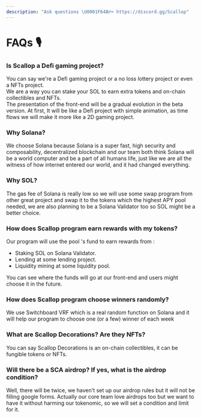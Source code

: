 ```yaml
---
description: "Ask questions \U0001F64B‍♂️➡ https://discord.gg/Scallop"
---
```


# FAQs 🎙

### Is Scallop a Defi gaming project?

You can say we're a Defi gaming project or a no loss lottery project or even a NFTs project.  
We are a way you can stake your SOL to earn extra tokens and on-chain collectibles and NFTs.  
The presentation of the front-end will be a gradual evolution in the beta version. At first, It will be like a Defi project with simple animation, as time flows we will make it more like a 2D gaming project.



### **Why Solana?**

We choose Solana because Solana is a super fast, high security and composability, decentralized blockchain and our team both think Solana will be a world computer and be a part of all humans life, just like we are all the witness of how internet entered our world, and it had changed everything. 



### **Why SOL?**

The gas fee of Solana is really low so we will use some swap program from other great project and swap it to the tokens which the highest APY pool needed, we are also planning to be a Solana Validator too so SOL might be a better choice. 



### How does Scallop program earn rewards with my tokens?

Our program will use the pool 's fund to earn rewards from :

* Staking SOL on Solana Validator.
* Lending at some lending project.
* Liquidity mining at some liquidity pool.

You can see where the funds will go at our front-end and users might choose it in the future.



### How does Scallop program choose winners randomly?

We use Switchboard VRF which is a real random function on Solana and it will help our program to choose one \(or a few\) winner of each week  


###  What are Scallop Decorations? Are they NFTs?

You can say Scallop Decorations is an on-chain collectibles, it can be fungible tokens or NFTs.



### Will there be a SCA airdrop? If yes, what is the airdrop condition?

Well, there will be twice, we haven't set up our airdrop rules but it will not be filling google forms. Actually our core team love airdrops too but we want to have it without harming our tokenomic, so we will set a condition and limit for it.

